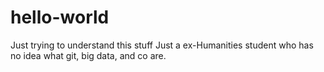 # hello-world
Just trying to understand this stuff
Just a ex-Humanities student who has no idea what git, big data, and co are.
